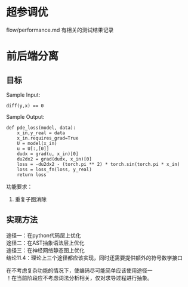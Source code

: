 # 超参调优
flow/performance.md 有相关的测试结果记录
# 前后端分离
## 目标
Sample Input:
```
diff(y,x) == 0
```

Sample Output:  
```
def pde_loss(model, data):  
    x_in,y_real = data  
    x_in.requires_grad=True  
    U = model(x_in)  
    u = U[:,[0]]  
    dudx = grad(u, x_in)[0]  
    du2dx2 = grad(dudx, x_in)[0]  
    loss = -du2dx2 - (torch.pi ** 2) * torch.sin(torch.pi * x_in)  
    loss = loss_fn(loss, y_real)  
    return loss  
```  

功能要求：  
1. 重复子图消除  

## 实现方法
途径一：在python代码层上优化  
途径二：在AST抽象语法层上优化  
途径三：在神经网络静态图上优化  
结论11.4：理论上三个途径都应该实现，同时还需要提供额外的符号数学接口

在不考虑复杂功能的情况下，使编码尽可能简单应该使用途径一  
！在当前阶段应不考虑词法分析相关，仅对求导过程进行抽象。